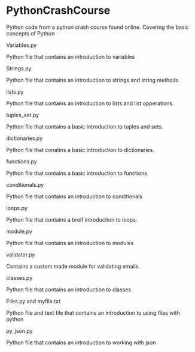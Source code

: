 # PythonCrashCourse
Python code from a python crash course found online. Covering the basic concepts of Python


<h>  Variables.py 
<p> Python file that contains an introduction to variables

<h> Strings.py 
<p> Python file that contains an introduction to strings and string methods 

<h> lists.py
<p> Python file that contains an introduction to lists and list opperations. 

<h> tuples_set.py
<p> Python file that contains a basic introduction to tuples and sets. 

<h> dictionaries.py
<p> Python file that conatins a basic introduction to dictionaries. 

<h> functions.py
<p> Python file that contains a basic introduction to functions 

<h> conditionals.py
<p> Python file that contains an introduction to conditionals


<h> loops.py
<p> Python file that contains a breif introduction to loops. 


<h> module.py
<p> Python file that contains an introduction to modules 

<h> validator.py
<p> Contains a custom made module for validating emails. 

<h> classes.py
<p> Python file that contains an introduction to classes 

<h> Files.py and myfile.txt 
<p> Python file and text file that contains an introduction to using files with python

<h> py_json.py
<p> Python file that contains an introduction to working with json 
